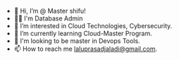 - 👋 Hi, I’m @ Master shifu!
- 👨‍💻 I'm Database Admin
- 👀 I’m interested in Cloud Technologies, Cybersecurity.
- 🌱 I’m currently learning Cloud-Master Program.
- 💞️ I'm looking to be master in Devops Tools.
- 📫 How to reach me laluprasadjaladi@gmail.com.
<!---
LaluprasadJaladi/LaluprasadJaladi is a ✨ special ✨ repository because its `README.md` (this file) appears on your GitHub profile.
You can click the Preview link to take a look at your changes.
--->
